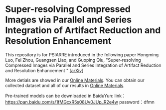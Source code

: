 # Super-resolving Compressed Images via Parallel and Series Integration of Artifact Reduction and Resolution Enhancement 
This repository is for PSIARRE introduced in the following paper
Hongming Luo, Fei Zhou, Guangsen Liao, and Guoping Qiu, "Super-resolving Compressed Images via Parallel and Series Integration of Artifact Reduction and Resolution Enhancement 
" [[arXiv]](https://arxiv.org/abs/2103.01698)

More detials are showed in our [Online Materials](http://www.vista.ac.cn/cisr-pcs/).
You can obtain our collected dataset and all of our results in [Online Materials](http://www.vista.ac.cn/cisr-pcs/).

Pre-trained models can be downloaded in BaiduYun: 
link：https://pan.baidu.com/s/1fMGcxR5s08Uv0JUp_R2e4w 
password：dfmn 

